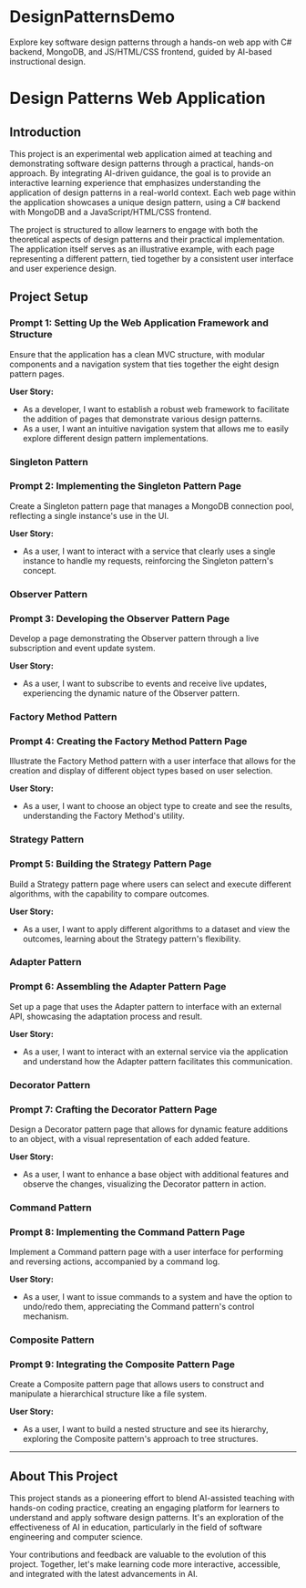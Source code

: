 # DesignPatternsDemo
Explore key software design patterns through a hands-on web app with C# backend, MongoDB, and JS/HTML/CSS frontend, guided by AI-based instructional design.

# Design Patterns Web Application

## Introduction

This project is an experimental web application aimed at teaching and demonstrating software design patterns through a practical, hands-on approach. By integrating AI-driven guidance, the goal is to provide an interactive learning experience that emphasizes understanding the application of design patterns in a real-world context. Each web page within the application showcases a unique design pattern, using a C# backend with MongoDB and a JavaScript/HTML/CSS frontend.

The project is structured to allow learners to engage with both the theoretical aspects of design patterns and their practical implementation. The application itself serves as an illustrative example, with each page representing a different pattern, tied together by a consistent user interface and user experience design.

## Project Setup

### Prompt 1: Setting Up the Web Application Framework and Structure
Ensure that the application has a clean MVC structure, with modular components and a navigation system that ties together the eight design pattern pages.

**User Story:**
- As a developer, I want to establish a robust web framework to facilitate the addition of pages that demonstrate various design patterns.
- As a user, I want an intuitive navigation system that allows me to easily explore different design pattern implementations.

### Singleton Pattern

### Prompt 2: Implementing the Singleton Pattern Page
Create a Singleton pattern page that manages a MongoDB connection pool, reflecting a single instance's use in the UI.

**User Story:**
- As a user, I want to interact with a service that clearly uses a single instance to handle my requests, reinforcing the Singleton pattern's concept.

### Observer Pattern

### Prompt 3: Developing the Observer Pattern Page
Develop a page demonstrating the Observer pattern through a live subscription and event update system.

**User Story:**
- As a user, I want to subscribe to events and receive live updates, experiencing the dynamic nature of the Observer pattern.

### Factory Method Pattern

### Prompt 4: Creating the Factory Method Pattern Page
Illustrate the Factory Method pattern with a user interface that allows for the creation and display of different object types based on user selection.

**User Story:**
- As a user, I want to choose an object type to create and see the results, understanding the Factory Method's utility.

### Strategy Pattern

### Prompt 5: Building the Strategy Pattern Page
Build a Strategy pattern page where users can select and execute different algorithms, with the capability to compare outcomes.

**User Story:**
- As a user, I want to apply different algorithms to a dataset and view the outcomes, learning about the Strategy pattern's flexibility.

### Adapter Pattern

### Prompt 6: Assembling the Adapter Pattern Page
Set up a page that uses the Adapter pattern to interface with an external API, showcasing the adaptation process and result.

**User Story:**
- As a user, I want to interact with an external service via the application and understand how the Adapter pattern facilitates this communication.

### Decorator Pattern

### Prompt 7: Crafting the Decorator Pattern Page
Design a Decorator pattern page that allows for dynamic feature additions to an object, with a visual representation of each added feature.

**User Story:**
- As a user, I want to enhance a base object with additional features and observe the changes, visualizing the Decorator pattern in action.

### Command Pattern

### Prompt 8: Implementing the Command Pattern Page
Implement a Command pattern page with a user interface for performing and reversing actions, accompanied by a command log.

**User Story:**
- As a user, I want to issue commands to a system and have the option to undo/redo them, appreciating the Command pattern's control mechanism.

### Composite Pattern

### Prompt 9: Integrating the Composite Pattern Page
Create a Composite pattern page that allows users to construct and manipulate a hierarchical structure like a file system.

**User Story:**
- As a user, I want to build a nested structure and see its hierarchy, exploring the Composite pattern's approach to tree structures.

---

## About This Project

This project stands as a pioneering effort to blend AI-assisted teaching with hands-on coding practice, creating an engaging platform for learners to understand and apply software design patterns. It's an exploration of the effectiveness of AI in education, particularly in the field of software engineering and computer science.

Your contributions and feedback are valuable to the evolution of this project. Together, let's make learning code more interactive, accessible, and integrated with the latest advancements in AI.


